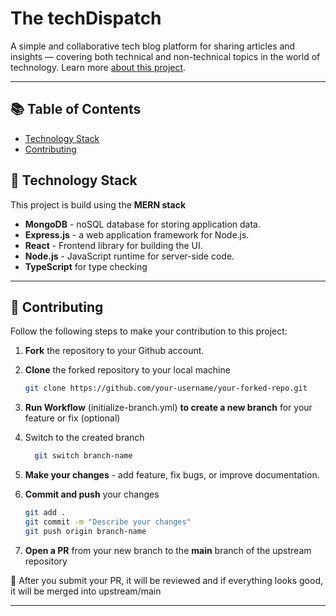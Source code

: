 # The techDispatch
A simple and collaborative tech blog platform for sharing articles and insights — covering both technical and non-technical topics in the world of technology.
Learn more [about this project](https://techDispatch.tech/about).

---
## 📚 Table of Contents

- [Technology Stack](#technology-stack)
- [Contributing](#contributing)


## 🧰 Technology Stack
This project is build using the **MERN stack**
 - **MongoDB** - noSQL database for storing application data.
 - **Express.js** - a web application framework for Node.js.
 - **React** - Frontend library for building the UI.
 - **Node.js** - JavaScript runtime for server-side code.
 - **TypeScript** for type checking
---
## 🤝 Contributing 
Follow the following steps to make your contribution to this project:

1. **Fork** the repository to your Github account.

2. **Clone** the forked repository to your local machine
    ```bash
    git clone https://github.com/your-username/your-forked-repo.git
    ```
3. **Run Workflow** (initialize-branch.yml) **to create a new branch** for your feature or fix (optional)
4. Switch to the created branch
    ```bash
      git switch branch-name
    ```
6. **Make your changes** - add feature, fix bugs, or improve documentation.
7. **Commit and push** your changes
   ```bash
   git add .
   git commit -m "Describe your changes"
   git push origin branch-name
   ```
8. **Open a PR** from your new branch to the **main** branch of the upstream repository

📌 After you submit your PR, it will be reviewed and if everything looks good, it will be merged into upstream/main 

---
